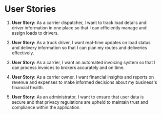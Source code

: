 # User Stories

1. **User Story:** As a carrier dispatcher, I want to track load details and driver information in one place so that I can efficiently manage and assign loads to drivers.

2. **User Story:** As a truck driver, I want real-time updates on load status and delivery information so that I can plan my routes and deliveries effectively.

3. **User Story:** As a carrier, I want an automated invoicing system so that I can process invoices to brokers accurately and on time.

4. **User Story:** As a carrier owner, I want financial insights and reports on revenue and expenses to make informed decisions about my business's financial health.

5. **User Story:** As an administrator, I want to ensure that user data is secure and that privacy regulations are upheld to maintain trust and compliance within the application.
